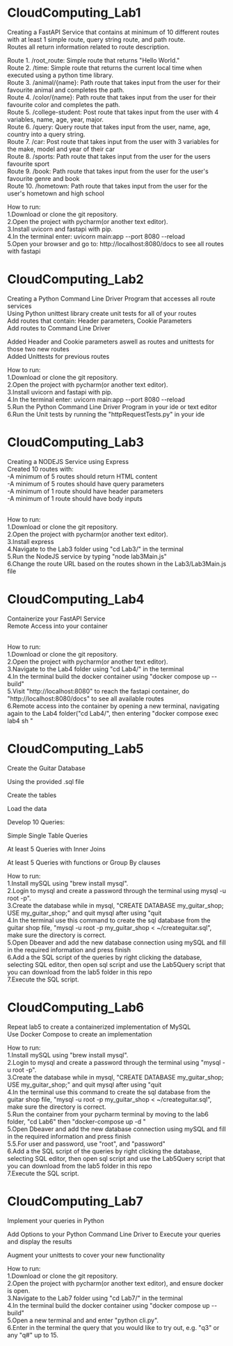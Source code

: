 # CloudComputing_Lab1
Creating a FastAPI Service that contains at minimum of 10 different routes with at least 1 simple route, query string route, and path route. <br />
Routes all return information related to route description. <br />

Route 1. /root_route: Simple route that returns "Hello World." <br />
Route 2. /time: Simple route that returns the current local time when executed using a python time library. <br />
Route 3. /animal/{name}: Path route that takes input from the user for their favourite animal and completes the path. <br />
Route 4. /color/{name}: Path route that takes input from the user for their favourite color and completes the path. <br />
Route 5. /college-student: Post route that takes input from the user with 4 variables, name, age, year, major. <br />
Route 6. /query: Query route that takes input from the user, name, age, country into a query string. <br />
Route 7. /car: Post route that takes input from the user with 3 variables for the make, model and year of their car<br />
Route 8. /sports: Path route that takes input from the user for the users favourite sport <br />
Route 9. /book: Path route that takes input from the user for the user's favourite genre and book <br />
Route 10. /hometown: Path route that takes input from the user for the user's hometown and high school <br />


How to run: <br />
1.Download or clone the git repository. <br />
2.Open the project with pycharm(or another text editor). <br />
3.Install uvicorn and fastapi with pip. <br />
4.In the terminal enter: uvicorn main:app --port 8080 --reload <br />
5.Open your browser and go to: http://localhost:8080/docs to see all routes with fastapi <br />


# CloudComputing_Lab2
Creating a Python Command Line Driver Program that accesses all route services <br/>
Using Python unittest library create unit tests for all of your routes <br/>
Add routes that contain: Header parameters, Cookie Parameters <br/>
Add routes to Command Line Driver<br/>

Added Header and Cookie parameters aswell as routes and unittests for those two new routes<br/>
Added Unittests for previous routes<br/>

How to run: <br />
1.Download or clone the git repository. <br />
2.Open the project with pycharm(or another text editor). <br />
3.Install uvicorn and fastapi with pip. <br />
4.In the terminal enter: uvicorn main:app --port 8080 --reload <br />
5.Run the Python Command Line Driver Program in your ide or text editor <br />
6.Run the Unit tests by running the "httpRequestTests.py" in your ide <br />


# CloudComputing_Lab3 <br/>
Creating a NODEJS Service using Express <br/>
Created 10 routes with: <br />
-A minimum of 5 routes should return HTML content <br/>
-A minimum of 5 routes should have query parameters <br/>
-A minimum of 1 route should have header parameters <br/>
-A minimum of 1 route should have body inputs <br/>
<br/>

How to run: <br/>
1.Download or clone the git repository. <br />
2.Open the project with pycharm(or another text editor). <br />
3.Install express<br />
4.Navigate to the Lab3 folder using "cd Lab3/" in the terminal <br/>
5.Run the NodeJS service by typing "node lab3Main.js"<br/>
6.Change the route URL based on the routes shown in the Lab3/Lab3Main.js file<br/>


# CloudComputing_Lab4 <br/>
Containerize your FastAPI Service<br/>
Remote Access into your container<br/>
<br/>

How to run: <br/>
1.Download or clone the git repository. <br/>
2.Open the project with pycharm(or another text editor). <br/>
3.Navigate to the Lab4 folder using "cd Lab4/" in the terminal<br/>
4.In the terminal build the docker container using "docker compose up --build"<br/>
5.Visit "http://localhost:8080" to reach the fastapi container, do "http://localhost:8080/docs" to see all available routes<br/>
6.Remote access into the container by opening a new terminal, navigating again to the Lab4 folder("cd Lab4/", then entering "docker compose exec lab4 sh
"<br/>

# CloudComputing_Lab5 <br/>
Create the Guitar Database<br/>

Using the provided .sql file<br/>

Create the tables<br/>

Load the data<br/>

Develop 10 Queries:<br/>

Simple Single Table Queries<br/>

At least 5 Queries with Inner Joins<br/>

At least 5 Queries with functions or Group By clauses<br/>

How to run: <br/>
1.Install mySQL using "brew install mysql". <br/>
2.Login to mysql and create a password through the terminal using mysql -u root -p".  <br/>
3.Create the database while in mysql, "CREATE DATABASE my_guitar_shop;
USE my_guitar_shop;" and quit mysql after using "quit<br/>
4.In the terminal use this command to create the sql database from the guitar shop file, "mysql -u root -p my_guitar_shop < ~/createguitar.sql", make sure the directory is correct.<br/>
5.Open Dbeaver and add the new database connection using mySQL and fill in the required information and press finish<br/>
6.Add a the SQL script of the queries by right clicking the database, selecting SQL editor, then open sql script and use the Lab5Query script that you can download from the lab5 folder in this repo<br/>
7.Execute the SQL script. <br/>

# CloudComputing_Lab6 <br/>
Repeat lab5 to create a containerized implementation of MySQL<br/>
Use Docker Compose to create an implementation<br/>

How to run: <br/>
1.Install mySQL using "brew install mysql". <br/>
2.Login to mysql and create a password through the terminal using "mysql -u root -p".  <br/>
3.Create the database while in mysql, "CREATE DATABASE my_guitar_shop;
USE my_guitar_shop;" and quit mysql after using "quit<br/>
4.In the terminal use this command to create the sql database from the guitar shop file, "mysql -u root -p my_guitar_shop < ~/createguitar.sql", make sure the directory is correct.<br/>
5.Run the container from your pycharm terminal by moving to the lab6 folder, "cd Lab6" then "docker-compose up -d   "<br/>
5.Open Dbeaver and add the new database connection using mySQL and fill in the required information and press finish<br/>
5.5.For user and password, use "root", and "password"<br/>
6.Add a the SQL script of the queries by right clicking the database, selecting SQL editor, then open sql script and use the Lab5Query script that you can download from the lab5 folder in this repo<br/>
7.Execute the SQL script. <br/>

# CloudComputing_Lab7 <br/>
Implement your queries in Python<br/>

Add Options to your Python Command Line Driver to Execute your queries and display the results<br/>

Augment your unittests to cover your new functionality<br/>

How to run: <br/>
1.Download or clone the git repository. <br/>
2.Open the project with pycharm(or another text editor), and ensure docker is open. <br/>
3.Navigate to the Lab7 folder using "cd Lab7/" in the terminal<br/>
4.In the terminal build the docker container using "docker compose up --build"<br/>
5.Open a new terminal and and enter "python cli.py".<br/>
6.Enter in the terminal the query that you would like to try out, e.g. "q3" or any "q#" up to 15.<br/>
